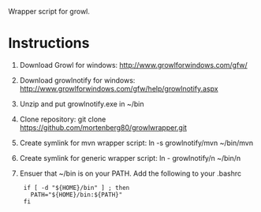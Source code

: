 Wrapper script for growl.



Instructions
============


1. Download Growl for windows: http://www.growlforwindows.com/gfw/
1. Download growlnotify for windows: http://www.growlforwindows.com/gfw/help/growlnotify.aspx
1. Unzip and put growlnotify.exe in ~/bin
1. Clone repository: git clone https://github.com/mortenberg80/growlwrapper.git
1. Create symlink for mvn wrapper script: ln -s growlnotify/mvn ~/bin/mvn
1. Create symlink for generic wrapper script: ln - growlnotify/n ~/bin/n
1. Ensuer that ~/bin is on your PATH. Add the following to your .bashrc

        if [ -d "${HOME}/bin" ] ; then
          PATH="${HOME}/bin:${PATH}"
        fi



